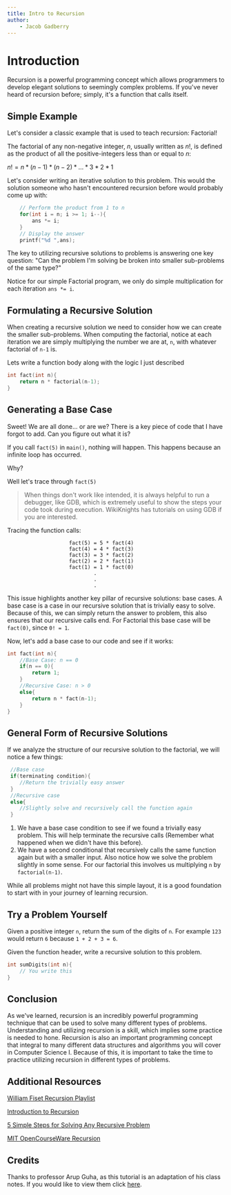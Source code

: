 ```yaml
---
title: Intro to Recursion
author:
    - Jacob Gadberry
---
```


# Introduction

Recursion is a powerful programming concept which allows programmers to develop elegant solutions to seemingly complex problems. If you've never heard of recursion before; simply, it's a function that calls itself. 

## Simple Example

Let's consider a classic example that is used to teach recursion: Factorial!

The factorial of any non-negative integer, $n$, usually written as $n!$, is defined as the product of all the positive-integers less than or equal to $n$:

$n! = n * (n-1) * (n-2) * ... * 3 * 2 * 1$

Let's consider writing an iterative solution to this problem. This would the solution someone who hasn't encountered recursion before would probably come up with:

``` c
    // Perform the product from 1 to n
    for(int i = n; i >= 1; i--){
        ans *= i;
    }
    // Display the answer
    printf("%d ",ans);
```

The key to utilizing recursive solutions to problems is answering one key question: "Can the problem I'm solving be broken into smaller sub-problems of the same type?"

Notice for our simple Factorial program, we only do simple multiplication for each iteration `ans *= i`.

## Formulating a Recursive Solution

When creating a recursive solution we need to consider how we can create the smaller sub-problems. When computing the factorial, notice at each iteration we are simply multiplying the number we are at, `n`, with whatever factorial of `n-1` is. 

Lets write a function body along with the logic I just described

```c
int fact(int n){
    return n * factorial(n-1);
}
```

## Generating a Base Case

Sweet! We are all done... or are we? There is a key piece of code that I have forgot to add. Can you figure out what it is? 

If you call `fact(5)` in `main()`, nothing will happen. This happens because an infinite loop has occurred.

Why?

Well let's trace through `fact(5)`

> When things don't work like intended, it is always helpful to run a debugger, like GDB, which is extremely useful to show the steps your code took during execution. WikiKnights has tutorials on using GDB if you are interested.


Tracing the function calls: 
```
                    fact(5) = 5 * fact(4)
                    fact(4) = 4 * fact(3)
                    fact(3) = 3 * fact(2)
                    fact(2) = 2 * fact(1)
                    fact(1) = 1 * fact(0)
                            .
                            .
                            .
```

This issue highlights another key pillar of recursive solutions: base cases. A base case is a case in our recursive solution that is trivially easy to solve. Because of this, we can simply return the answer to problem, this also ensures that our recursive calls end. For Factorial this base case will be `fact(0)`, since `0! = 1`.

Now, let's add a base case to our code and see if it works:

```c
int fact(int n){
    //Base Case: n == 0 
    if(n == 0){
        return 1;
    }
    //Recursive Case: n > 0
    else{
        return n * fact(n-1);
    }
}
```

## General Form of Recursive Solutions

If we analyze the structure of our recursive solution to the factorial, we will notice a few things:

```c
 //Base case
 if(terminating condition){
    //Return the trivially easy answer
 }
 //Recursive case
 else{
    //Slightly solve and recursively call the function again
 }

```
1) We have a base case condition to see if we found a trivially easy problem. This will help terminate the recursive calls (Remember what happened when we didn't have this before).
2) We have a second conditional that recursively calls the same function again but with a smaller input. Also notice how we solve the problem slightly in some sense. For our factorial this involves us multiplying `n` by `factorial(n-1)`.

While all problems might not have this simple layout, it is a good foundation to start with in your journey of learning recursion.

## Try a Problem Yourself

Given a positive integer `n`, return the sum of the digits of `n`. For example `123` would return `6` because `1 + 2 + 3 = 6`.

Given the function header, write a recursive solution to this problem.

```c
int sumDigits(int n){
    // You write this
}
```
## Conclusion

As we've learned, recursion is an incredibly powerful programming technique that can be used to solve many different types of problems. Understanding and utilizing recursion is a skill, which implies some practice is needed to hone.  Recursion is also an important programming concept that integral to many different data structures and algorithms you will cover in Computer Science I. Because of this, it is important to take the time to practice utilizing recursion in different types of problems.

## Additional Resources

[William Fiset Recursion Playlist](https://youtube.com/playlist?list=PLDV1Zeh2NRsCmu1lb9grUcljeYJtmgmYc&si=ZCzm6PNRa7iZw1bV)

[Introduction to Recursion](https://www.geeksforgeeks.org/introduction-to-recursion-data-structure-and-algorithm-tutorials/)

[5 Simple Steps for Solving Any Recursive Problem](https://www.youtube.com/watch?v=ngCos392W4w)

[MIT OpenCourseWare Recursion](https://ocw.mit.edu/ans7870/6/6.005/s16/classes/10-recursion/)

## Credits

Thanks to professor Arup Guha, as this tutorial is an adaptation of his class notes. If you would like to view them click [here](https://www.cs.ucf.edu/~dmarino/ucf/transparency/cop3502/lec/RecursionIntro.pdf).
